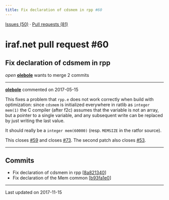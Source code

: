 ```yaml
---
title: Fix declaration of cdsmem in rpp #60
---
```


[Issues (50)](https://iraf-community.github.io/iraf-v216/issues) · [Pull requests (81)](https://iraf-community.github.io/iraf-v216/issues/pulls)

# iraf.net pull request #60
## Fix declaration of cdsmem in rpp
*open* **[olebole](https://github.com/olebole)** wants to merge 2 commits

- - - -

**[olebole](https://github.com/olebole)** commented on 2017-05-15

This fixes a problem that `rpp.e` does not work correctly when build with optimization: since `cdsmem` is initialized everywhere in ratlib as `integer mem(1)` the C compiler (after f2c) assumes that the variable is not an array, but a pointer to a single variable, and any subsequent write can be replaced by just writing the last value.  
  
It should really be a `integer mem(60000)` (resp. `MEMSIZE` in the ratfor source).  
  
This closes [#59](https://iraf-community.github.io/iraf-v216/issues/59) and closes [#73](https://iraf-community.github.io/iraf-v216/issues/73). The second patch also closes [#53](https://iraf-community.github.io/iraf-v216/issues/53).
- - - -

## Commits

* Fix declaration of cdsmem in rpp [[8a821340](https://github.com/iraf-community/iraf/commit/8a821340cf31bbd8ae38627c6783bef37e3e7481)]
* Fix declaration of the Mem common [[b93fa1e0](https://github.com/iraf-community/iraf/commit/b93fa1e0bf64c0e4d6cdf950384a5b74fed13dac)]

- - - -

Last updated on 2017-11-15
